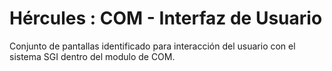 # Hércules : COM \- Interfaz de Usuario



Conjunto de pantallas identificado para interacción del usuario con el sistema SGI dentro del modulo de COM.





